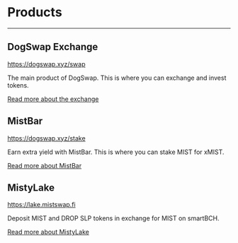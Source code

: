 # Products

---

## DogSwap Exchange

<https://dogswap.xyz/swap>

The main product of DogSwap. This is where you can exchange and invest tokens.

[Read more about the exchange](/products/amm-exchange/)



## MistBar

<https://dogswap.xyz/stake>

Earn extra yield with MistBar. This is where you can stake MIST for xMIST.

[Read more about MistBar](/products/amm-exchange/)

## MistyLake

<https://lake.mistswap.fi>

Deposit MIST and DROP SLP tokens in exchange for MIST on smartBCH.

[Read more about MistyLake](/products/mistylake/)
